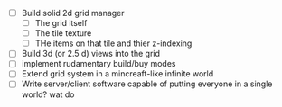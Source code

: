 - [ ] Build solid 2d grid manager
  - [ ] The grid itself
  - [ ] The tile texture
  - [ ] THe items on that tile and thier z-indexing
- [ ] Build 3d (or 2.5 d) views into the grid
- [ ] implement rudamentary build/buy modes
- [ ] Extend grid system in a mincreaft-like infinite world
- [ ] Write server/client software capable of putting everyone in a single world? wat do
